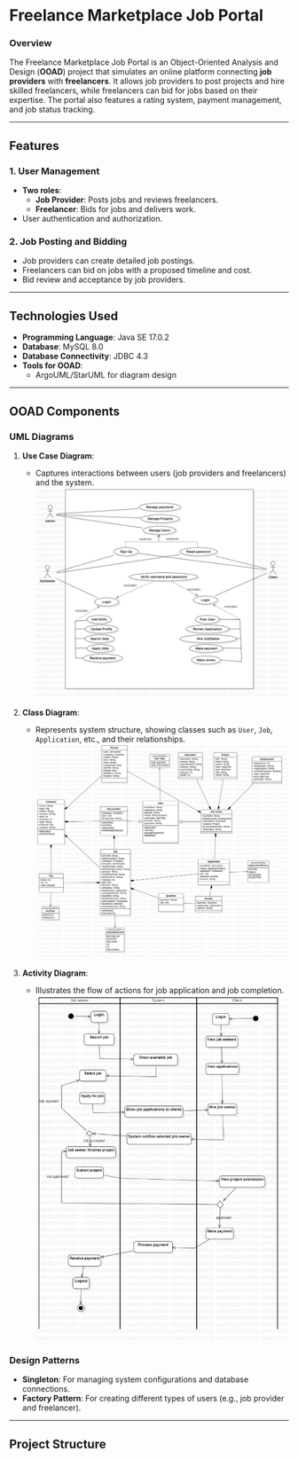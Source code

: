 # **Freelance Marketplace Job Portal**

### **Overview**
The Freelance Marketplace Job Portal is an Object-Oriented Analysis and Design (**OOAD**) project that simulates an online platform connecting **job providers** with **freelancers**. It allows job providers to post projects and hire skilled freelancers, while freelancers can bid for jobs based on their expertise. The portal also features a rating system, payment management, and job status tracking.

---

## **Features**
### **1. User Management**
- **Two roles**:
  - **Job Provider**: Posts jobs and reviews freelancers.
  - **Freelancer**: Bids for jobs and delivers work.
- User authentication and authorization.

### **2. Job Posting and Bidding**
- Job providers can create detailed job postings.
- Freelancers can bid on jobs with a proposed timeline and cost.
- Bid review and acceptance by job providers.



---

## **Technologies Used**
- **Programming Language**: Java SE 17.0.2
- **Database**: MySQL 8.0
- **Database Connectivity**: JDBC 4.3
- **Tools for OOAD**:
  - ArgoUML/StarUML for diagram design
---

## **OOAD Components**
### **UML Diagrams**
1. **Use Case Diagram**:
   - Captures interactions between users (job providers and freelancers) and the system.
     ![Use Case Diagram](./docs/UseCaseDiagram.jpg)

2. **Class Diagram**:
   - Represents system structure, showing classes such as `User`, `Job`, `Application`, etc., and their relationships.
    ![Class Diagram](./docs/classDiagram.jpg) 
3. **Activity Diagram**:
   - Illustrates the flow of actions for job application and job completion.
     ![Activity Diagram](./docs/ActivityDiagram.jpg)

### **Design Patterns**
- **Singleton**: For managing system configurations and database connections.
- **Factory Pattern**: For creating different types of users (e.g., job provider and freelancer).

---

## **Project Structure**
